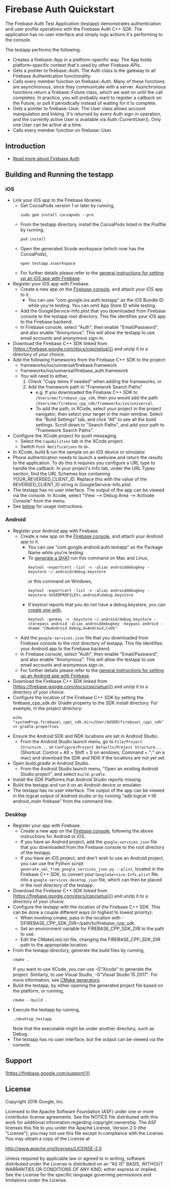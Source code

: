 Firebase Auth Quickstart
========================

The Firebase Auth Test Application (testapp) demonstrates authentication
and user profile operations with the Firebase Auth C++ SDK. The application has
no user interface and simply logs actions it's performing to the console.

The testapp performs the following:
  - Creates a firebase::App in a platform-specific way. The App holds
    platform-specific context that's used by other Firebase APIs.
  - Gets a pointer to firebase::Auth. The Auth class is the gateway to all
    Firebase Authentication functionality.
  - Calls every member function on firebase::Auth. Many of these functions are
    asynchronous, since they communicate with a server. Asynchronous functions
    return a firebase::Future class, which we wait on until the call completes.
    In practice, you will probably want to register a callback on the Future,
    or poll it periodically instead of waiting for it to complete.
  - Gets a pointer to firebase::User. The User class allows account manipulation
    and linking. It's returned by every Auth sign-in operation, and the
    currently active User is available via Auth::CurrentUser(). Only one User
    can be active at a time.
  - Calls every member function on firebase::User.

Introduction
------------

- [Read more about Firebase Auth](https://firebase.google.com/docs/auth/)

Building and Running the testapp
--------------------------------

### iOS
  - Link your iOS app to the Firebase libraries.
    - Get CocoaPods version 1 or later by running,
        ```
        sudo gem install cocoapods --pre
        ```
    - From the testapp directory, install the CocoaPods listed in the Podfile
      by running,
        ```
        pod install
        ```
    - Open the generated Xcode workspace (which now has the CocoaPods),
        ```
        open testapp.xcworkspace
        ```
    - For further details please refer to the
      [general instructions for setting up an iOS app with Firebase](https://firebase.google.com/docs/ios/setup).
  - Register your iOS app with Firebase.
    - Create a new app on the [Firebase console](https://firebase.google.com/console/), and attach
      your iOS app to it.
      - You can use "com.google.ios.auth.testapp" as the iOS Bundle ID
        while you're testing. You can omit App Store ID while testing.
    - Add the GoogleService-Info.plist that you downloaded from Firebase
      console to the testapp root directory. This file identifies your iOS app
      to the Firebase backend.
    - In Firebase console, select "Auth", then enable "Email/Password", and also
      enable "Anonymous". This will allow the testapp to use email accounts and
      anonymous sign-in.
  - Download the Firebase C++ SDK linked from
    [https://firebase.google.com/docs/cpp/setup]() and unzip it to a
    directory of your choice.
  - Add the following frameworks from the Firebase C++ SDK to the project:
    - frameworks/ios/universal/firebase.framework
    - frameworks/ios/universal/firebase_auth.framework
    - You will need to either,
       1. Check "Copy items if needed" when adding the frameworks, or
       2. Add the framework path in "Framework Search Paths"
          - e.g. If you downloaded the Firebase C++ SDK to
            `/Users/me/firebase_cpp_sdk`,
            then you would add the path
            `/Users/me/firebase_cpp_sdk/frameworks/ios/universal`.
          - To add the path, in XCode, select your project in the project
            navigator, then select your target in the main window.
            Select the "Build Settings" tab, and click "All" to see all
            the build settings. Scroll down to "Search Paths", and add
            your path to "Framework Search Paths".
  - Configure the XCode project for push messaging.
      - Select the `Capabilities` tab in the XCode project.
      - Switch `Push Notifications` to `On`.
  - In XCode, build & run the sample on an iOS device or simulator.
  - Phone authentication needs to launch a webview and return the results to the
    application.  To do this it requires you configure a URL type to handle the
    callback.  In your project's Info tab, under the URL Types section, find
    the URL Schemes box containing YOUR\_REVERSED\_CLIENT\_ID. Replace this
    with the value of the REVERSED\_CLIENT\_ID string in
    GoogleService-Info.plist.
  - The testapp has no user interface. The output of the app can be viewed
    via the console.  In Xcode,  select
    "View --> Debug Area --> Activate Console" from the menu.
  - See [below](#using_the_test_app) for usage instructions.

### Android
  - Register your Android app with Firebase.
    - Create a new app on the [Firebase console](https://firebase.google.com/console/), and attach
      your Android app to it.
      - You can use "com.google.android.auth.testapp" as the Package Name
        while you're testing.
      - To [generate a SHA1](https://developers.google.com/android/guides/client-auth)
        run this command on Mac and Linux,
        ```
        keytool -exportcert -list -v -alias androiddebugkey -keystore ~/.android/debug.keystore
        ```
        or this command on Windows,
        ```
        keytool -exportcert -list -v -alias androiddebugkey -keystore %USERPROFILE%\.android\debug.keystore
        ```
      - If keytool reports that you do not have a debug.keystore, you can
        [create one with](http://developer.android.com/tools/publishing/app-signing.html#signing-manually),
        ```
        keytool -genkey -v -keystore ~/.android/debug.keystore -storepass android -alias androiddebugkey -keypass android -dname "CN=Android Debug,O=Android,C=US"
        ```
    - Add the `google-services.json` file that you downloaded from Firebase
      console to the root directory of testapp. This file identifies your
      Android app to the Firebase backend.
    - In Firebase console, select "Auth", then enable "Email/Password", and also
      enable "Anonymous". This will allow the testapp to use email accounts and
      anonymous sign-in.
    - For further details please refer to the
      [general instructions for setting up an Android app with Firebase](https://firebase.google.com/docs/android/setup).
  - Download the Firebase C++ SDK linked from
    [https://firebase.google.com/docs/cpp/setup]() and unzip it to a
    directory of your choice.
  - Configure the location of the Firebase C++ SDK by setting the
    firebase\_cpp\_sdk.dir Gradle property to the SDK install directory.
    For example, in the project directory:
      ```
      echo "systemProp.firebase\_cpp\_sdk.dir=/User/$USER/firebase\_cpp\_sdk" >> gradle.properties
      ```
  - Ensure the Android SDK and NDK locations are set in Android Studio.
    - From the Android Studio launch menu, go to `File/Project Structure...` or
      `Configure/Project Defaults/Project Structure...`
      (Shortcut: Control + Alt + Shift + S on windows,  Command + ";" on a mac)
      and download the SDK and NDK if the locations are not yet set.
  - Open *build.gradle* in Android Studio.
    - From the Android Studio launch menu, "Open an existing Android Studio
      project", and select `build.gradle`.
  - Install the SDK Platforms that Android Studio reports missing.
  - Build the testapp and run it on an Android device or emulator.
  - The testapp has no user interface. The output of the app can be viewed
    in the logcat output of Android studio or by running
    "adb logcat *:W android_main firebase" from the command line.

### Desktop
  - Register your app with Firebase.
    - Create a new app on the [Firebase console](https://firebase.google.com/console/),
      following the above instructions for Android or iOS.
    - If you have an Android project, add the `google-services.json` file that
      you downloaded from the Firebase console to the root directory of the
      testapp.
    - If you have an iOS project, and don't wish to use an Android project,
      you can use the Python script `generate_xml_from_google_services_json.py --plist`,
      located in the Firebase C++ SDK, to convert your `GoogleService-Info.plist`
      file into a `google-services-desktop.json` file, which can then be
      placed in the root directory of the testapp.
  - Download the Firebase C++ SDK linked from
    [https://firebase.google.com/docs/cpp/setup]() and unzip it to a
    directory of your choice.
  - Configure the testapp with the location of the Firebase C++ SDK.
    This can be done a couple different ways (in highest to lowest priority):
    - When invoking cmake, pass in the location with
      -DFIREBASE_CPP_SDK_DIR=/path/to/firebase_cpp_sdk.
    - Set an environment variable for FIREBASE_CPP_SDK_DIR to the path to use.
    - Edit the CMakeLists.txt file, changing the FIREBASE_CPP_SDK_DIR path
      to the appropriate location.
  - From the testapp directory, generate the build files by running,
      ```
      cmake .
      ```
    If you want to use XCode, you can use -G"Xcode" to generate the project.
    Similarly, to use Visual Studio, -G"Visual Studio 15 2017". For more
    information, see
    [CMake generators](https://cmake.org/cmake/help/latest/manual/cmake-generators.7.html).
  - Build the testapp, by either opening the generated project file based on the platform, or running,
      ```
      cmake --build .
      ```
  - Execute the testapp by running,
      ```
      ./desktop_testapp
      ```
    Note that the executable might be under another directory, such as Debug.
  - The testapp has no user interface, but the output can be viewed via the console.

Support
-------

[https://firebase.google.com/support/]()

License
-------

Copyright 2016 Google, Inc.

Licensed to the Apache Software Foundation (ASF) under one or more contributor
license agreements.  See the NOTICE file distributed with this work for
additional information regarding copyright ownership.  The ASF licenses this
file to you under the Apache License, Version 2.0 (the "License"); you may not
use this file except in compliance with the License.  You may obtain a copy of
the License at

  http://www.apache.org/licenses/LICENSE-2.0

Unless required by applicable law or agreed to in writing, software
distributed under the License is distributed on an "AS IS" BASIS, WITHOUT
WARRANTIES OR CONDITIONS OF ANY KIND, either express or implied.  See the
License for the specific language governing permissions and limitations under
the License.
